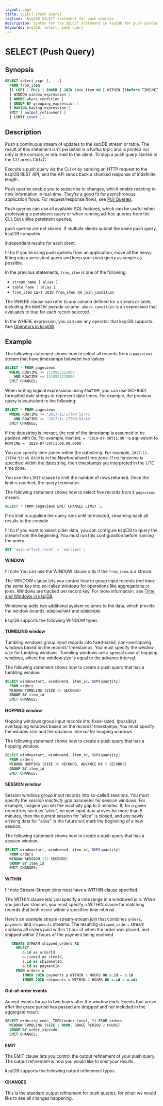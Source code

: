 ```yaml
---
layout: page
title: SELECT (Push Query)
tagline:  ksqlDB SELECT statement for push queries
description: Syntax for the SELECT statement in ksqlDB for push queries
keywords: ksqlDB, select, push query
---
```


SELECT (Push Query)
===================

Synopsis
--------

```sql
SELECT select_expr [, ...]
  FROM from_item
  [[ LEFT | FULL | INNER ] JOIN join_item ON [ WITHIN [(before TIMEUNIT, after TIMEUNIT) | N TIMEUNIT] ] join_criteria]*
  [ WINDOW window_expression ]
  [ WHERE where_condition ]
  [ GROUP BY grouping_expression ]
  [ HAVING having_expression ]
  EMIT [ output_refinement ]
  [ LIMIT count ];
```

Description
-----------

Push a continuous stream of updates to the ksqlDB stream or table. The result of
this statement isn't persisted in a Kafka topic and is printed out only in
the console, or returned to the client. To stop a push query started in the CLI press Ctrl+C.

Execute a push query via the CLI or by sending an HTTP request to the ksqlDB REST API, and
the API sends back a chunked response of indefinite length.

Push queries enable you to subscribe to changes, which enable
reacting to new information in real-time. They’re a good fit for asynchronous
application flows. For request/response flows, see [Pull Queries](select-pull-query.md).

Push queries can use all available SQL features, which can be useful when prototyping a
persistent query or when running ad-hoc queries from the CLI. But unlike persistent queries,

push queries are not shared. If multiple clients submit the same push query, ksqlDB computes

independent results for each client.

!!! tip
    If you're using push queries from an application, move all the heavy lifting into a persistent
    query and keep your push query as simple as possible.

In the previous statements, `from_item` is one of the following:

-   `stream_name [ alias ]`
-   `table_name [ alias ]`
-   `from_item LEFT JOIN from_item ON join_condition`

The WHERE clause can refer to any column defined for a stream or table,
including the `ROWTIME` pseudo column. `where_condition` is an expression that evaluates to true
for each record selected.

In the WHERE expression, you can use any operator that ksqlDB supports.
See [Operators in ksqlDB](../../developer-guide/ksqldb-reference/operators.md)

Example
-------

The following statement shows how to select all records from a `pageviews`
stream that have timestamps between two values.

```sql
SELECT * FROM pageviews
  WHERE ROWTIME >= 1510923225000
    AND ROWTIME <= 1510923228000
  EMIT CHANGES;
```

When writing logical expressions using `ROWTIME`, you can use ISO-8601
formatted date strings to represent date times. For example, the previous
query is equivalent to the following:

```sql
SELECT * FROM pageviews
  WHERE ROWTIME >= '2017-11-17T04:53:45'
    AND ROWTIME <= '2017-11-17T04:53:48'
  EMIT CHANGES;
```

If the datestring is inexact, the rest of the timestamp is assumed to be
padded with 0s. For example, `ROWTIME = '2019-07-30T11:00'` is
equivalent to `ROWTIME = '2019-07-30T11:00:00.0000'`.

You can specify time zones within the datestring. For example,
`2017-11-17T04:53:45-0330` is in the Newfoundland time zone. If no
timezone is specified within the datestring, then timestamps are
interpreted in the UTC time zone.

You use the `LIMIT` clause to limit the number of rows returned. Once the
limit is reached, the query terminates.

The following statement shows how to select five records from a `pageviews`
stream.  

```sql
SELECT * FROM pageviews EMIT CHANGES LIMIT 5;
```

If no limit is supplied the query runs until terminated, streaming
back all results to the console.

!!! tip
      If you want to select older data, you can configure ksqlDB to
      query the stream from the beginning. You must run this configuration
      before running the query:

```sql
SET 'auto.offset.reset' = 'earliest';
```

#### WINDOW

!!! note
    You can use the WINDOW clause only if the `from_item` is a stream.

The WINDOW clause lets you control how to group input records *that have
the same key* into so-called *windows* for operations like aggregations
or joins. Windows are tracked per record key. For more information, see 
[Time and Windows in ksqlDB](../../concepts/time-and-windows-in-ksqldb-queries.md).

Windowing adds two additional system columns to the data, which provide
the window bounds: `WINDOWSTART` and `WINDOWEND`.

ksqlDB supports the following WINDOW types.

#### TUMBLING window

Tumbling windows group input records into fixed-sized,
non-overlapping windows based on the records' timestamps. You must
specify the *window size* for tumbling windows. Tumbling windows are a
special case of hopping windows, where the window size is equal to the
advance interval.

The following statement shows how to create a push query that has a tumbling
window.

```sql
SELECT windowstart, windowend, item_id, SUM(quantity)
  FROM orders
  WINDOW TUMBLING (SIZE 20 SECONDS)
  GROUP BY item_id
  EMIT CHANGES;
```

#### HOPPING window

Hopping windows group input records into fixed-sized,
(possibly) overlapping windows based on the records' timestamps. You
must specify the *window size* and the *advance interval* for
hopping windows.

The following statement shows how to create a push query that has a hopping
window.

```sql
SELECT windowstart, windowend, item_id, SUM(quantity)
  FROM orders
  WINDOW HOPPING (SIZE 20 SECONDS, ADVANCE BY 5 SECONDS)
  GROUP BY item_id
  EMIT CHANGES;
```

#### SESSION window

Session windows group input records into so-called
sessions. You must specify the *session inactivity gap* parameter
for session windows. For example, imagine you set the inactivity gap
to 5 minutes. If, for a given record key such as "alice", no new
input data arrives for more than 5 minutes, then the current session
for "alice" is closed, and any newly arriving data for "alice" in
the future will mark the beginning of a new session.

The following statement shows how to create a push query that has a session
window.

```sql
SELECT windowstart, windowend, item_id, SUM(quantity)
  FROM orders
  WINDOW SESSION (20 SECONDS)
  GROUP BY item_id
  EMIT CHANGES;
```

#### WITHIN

!!! note
    Stream-Stream joins must have a WITHIN clause specified.

The WITHIN clause lets you specify a time range in a windowed join. When you
join two streams, you must specify a WITHIN clause for matching records that
both occur within a specified time interval.

Here's an example stream-stream-stream join that combines `orders`, `payments` and `shipments`
streams. The resulting ``shipped_orders`` stream contains all orders paid within 1 hour of when
the order was placed, and shipped within 2 hours of the payment being received.

```sql
   CREATE STREAM shipped_orders AS
     SELECT 
        o.id as orderId 
        o.itemid as itemId,
        s.id as shipmentId,
        p.id as paymentId
     FROM orders o
        INNER JOIN payments p WITHIN 1 HOURS ON p.id = o.id
        INNER JOIN shipments s WITHIN 2 HOURS ON s.id = o.id;
```

#### Out-of-order events

Accept events for up to two hours after the window ends. Events that arrive
after the grace period has passed are dropped and not included in the aggregate
result.

```sql
SELECT orderzip_code, TOPK(order_total, 5) FROM orders
  WINDOW TUMBLING (SIZE 1 HOUR, GRACE PERIOD 2 HOURS) 
  GROUP BY order_zipcode
  EMIT CHANGES;
```

#### EMIT

The EMIT clause lets you control the output refinement of your push query. The output refinement is
how you would like to *emit* your results. 

ksqlDB supports the following output refinement types.

#### CHANGES

This is the standard output refinement for push queries, for when we would like to see all changes 
happening.

